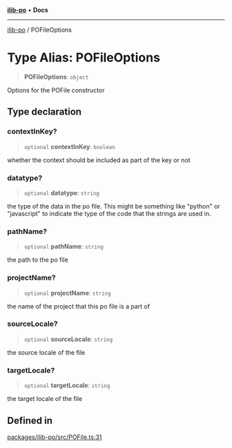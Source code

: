 [**ilib-po**](../index.md) • **Docs**

***

[ilib-po](../index.md) / POFileOptions

# Type Alias: POFileOptions

> **POFileOptions**: `object`

Options for the POFile constructor

## Type declaration

### contextInKey?

> `optional` **contextInKey**: `boolean`

whether the context should be included as part of the key or not

### datatype?

> `optional` **datatype**: `string`

the type of the data in the po file. This might be something like "python" or "javascript" to
indicate the type of the code that the strings are used in.

### pathName?

> `optional` **pathName**: `string`

the path to the po file

### projectName?

> `optional` **projectName**: `string`

the name of the project that this po file is a part of

### sourceLocale?

> `optional` **sourceLocale**: `string`

the source locale of the file

### targetLocale?

> `optional` **targetLocale**: `string`

the target locale of the file

## Defined in

[packages/ilib-po/src/POFile.ts:31](https://github.com/iLib-js/ilib-mono/blob/260275b25bcc6bce9b244e4270a501d1b8cd6fc8/packages/ilib-po/src/POFile.ts#L31)
